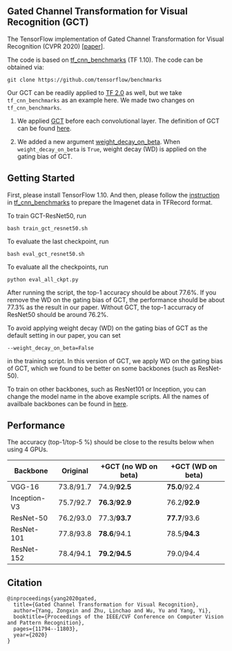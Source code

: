 ## Gated Channel Transformation for Visual Recognition (GCT)
The TensorFlow implementation of Gated Channel Transformation for Visual Recognition (CVPR 2020) [[paper](http://openaccess.thecvf.com/content_CVPR_2020/papers/Yang_Gated_Channel_Transformation_for_Visual_Recognition_CVPR_2020_paper.pdf)].

The code is based on [tf_cnn_benchmarks](https://github.com/tensorflow/benchmarks/tree/master/scripts/tf_cnn_benchmarks) (TF 1.10). The code can be obtained via:
```
git clone https://github.com/tensorflow/benchmarks
```
Our GCT can be readily applied to [TF 2.0](https://github.com/tensorflow/models/tree/master/official/vision/image_classification) as well, but we take `tf_cnn_benchmarks` as an example here.
We made two changes on `tf_cnn_benchmarks`.


1. We applied [GCT](https://github.com/z-x-yang/GCT/blob/master/TensorFlow/convnet_builder.py#L123) before each convolutional layer. The definition of GCT can be found [here](https://github.com/z-x-yang/GCT/blob/master/TensorFlow/convnet_builder.py#L147-L211).

2. We added a new argument [weight_decay_on_beta](https://github.com/z-x-yang/GCT/blob/master/TensorFlow/benchmark_cnn.py#L271-L272). When `weight_decay_on_beta` is `True`, weight decay (WD) is applied on the gating bias of GCT.

## Getting Started
First, please install TensorFlow 1.10. And then, please follow the [instruction](https://github.com/tensorflow/models/tree/master/research/inception#getting-started) in [tf_cnn_benchmarks](https://github.com/awslabs/deeplearning-benchmark/tree/master/tensorflow_benchmark/tf_cnn_benchmarks) to prepare the Imagenet data in TFRecord format.

To train GCT-ResNet50, run
```
bash train_gct_resnet50.sh
```

To evaluate the last checkpoint, run
```
bash eval_gct_resnet50.sh
```

To evaluate all the checkpoints, run
```
python eval_all_ckpt.py
```
After running the script, the top-1 accuracy should be about 77.6%. If you remove the WD on the gating bias of GCT, the performance should be about 77.3% as the result in our paper. Without GCT, the top-1 accurracy of ResNet50 should be around 76.2%.

To avoid applying weight decay (WD) on the gating bias of GCT as the default setting in our paper, you can set
```
--weight_decay_on_beta=False
```
in the training script. In this version of GCT, we apply WD on the gating bias of GCT, which we found to be better on some backbones (such as ResNet-50).

To train on other backbones, such as ResNet101 or Inception, you can change the model name in the above example scripts. All the names of availbale backbones can be found in [here](https://github.com/z-x-yang/GCT/blob/59bba462bb2b9dd14425333625a2e59d6a5eb57d/models/model_config.py#L33).

## Performance
The accuracy (top-1/top-5 %) should be close to the results below when using 4 GPUs.

| Backbone  | Original | +GCT (no WD on beta) | +GCT (WD on beta) |
| --------- | -------- | ------------------- | ------------------- |
| VGG-16 | 73.8/91.7 | 74.9/**92.5** | **75.0**/92.4 |
| Inception-V3 | 75.7/92.7 | **76.3**/**92.9** | 76.2/**92.9** |
| ResNet-50 | 76.2/93.0 | 77.3/**93.7** | **77.7**/93.6|
| ResNet-101 | 77.8/93.8 | **78.6**/94.1 | 78.5/**94.3** |
| ResNet-152 | 78.4/94.1 | **79.2**/**94.5** | 79.0/94.4 |


## Citation
```
@inproceedings{yang2020gated,
  title={Gated Channel Transformation for Visual Recognition},
  author={Yang, Zongxin and Zhu, Linchao and Wu, Yu and Yang, Yi},
  booktitle={Proceedings of the IEEE/CVF Conference on Computer Vision and Pattern Recognition},
  pages={11794--11803},
  year={2020}
}
```


